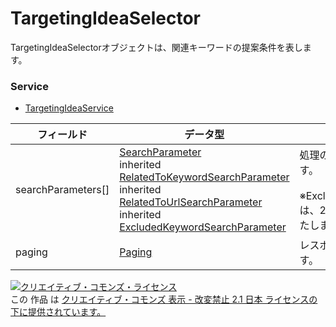 # TargetingIdeaSelector
TargetingIdeaSelectorオブジェクトは、関連キーワードの提案条件を表します。
### Service
+ [TargetingIdeaService](../services/TargetingIdeaService.md)

| フィールド | データ型 | 説明 | 
|---|---|---|
| searchParameters[]| <a href="../data/SearchParameter.md">SearchParameter</a><br>inherited <a href="../data/RelatedToKeywordSearchParameter.md">RelatedToKeywordSearchParameter</a><br>inherited <a href="../data/RelatedToUrlSearchParameter.md">RelatedToUrlSearchParameter</a><br>inherited <a href="../data/ExcludedKeywordSearchParameter.md">ExcludedKeywordSearchParameter</a>| 処理の対象になる提案条件が含まれます。<br><br>※ExcludedKeywordSearchParameterは、2015/11/2をもって提供を終了いたしました。|
| paging| <a href="../data/Paging.md">Paging</a>| レスポンスとして戻されるページです。 |
<a rel="license" href="http://creativecommons.org/licenses/by-nd/2.1/jp/"><img alt="クリエイティブ・コモンズ・ライセンス" style="border-width:0" src="https://i.creativecommons.org/l/by-nd/2.1/jp/88x31.png" /></a><br />この 作品 は <a rel="license" href="http://creativecommons.org/licenses/by-nd/2.1/jp/">クリエイティブ・コモンズ 表示 - 改変禁止 2.1 日本 ライセンスの下に提供されています。</a>
